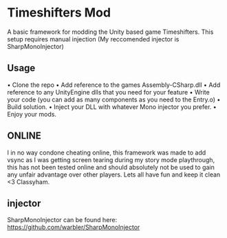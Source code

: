 # Timeshifters Mod

A basic framework for modding the Unity based game Timeshifters. This setup requires manual injection (My reccomended injector is SharpMonoInjector)

## Usage

• Clone the repo
• Add reference to the games Assembly-CSharp.dll
• Add reference to any UnityEngine dlls that you need for your feature
• Write your code (you can add as many components as you need to the Entry.o)
• Build solution.
• Inject your DLL with whatever Mono injector you prefer.
• Enjoy your mods.

## ONLINE
I in no way condone cheating online, this framework was made to add vsync as I was getting screen tearing during my story mode playthrough, this has not been tested online and should absolutely not be used to gain any unfair advantage over other players. Lets all have fun and keep it clean <3 Classyham.

## injector
SharpMonoInjector can be found here: https://github.com/warbler/SharpMonoInjector
